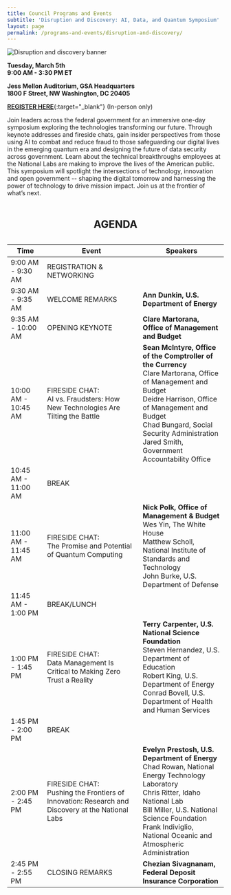```yaml
---
title: Council Programs and Events
subtitle: 'Disruption and Discovery: AI, Data, and Quantum Symposium'
layout: page
permalink: /programs-and-events/disruption-and-discovery/
---
```


<img src="{{site.baseurl}}/assets/images/blog/disruption-discovery-banner.png" alt="Disruption and discovery banner" class="event-banner-img">

**Tuesday, March 5th**<br> 
**9:00 AM - 3:30 PM ET**

**Jess Mellon Auditorium, GSA Headquarters**<br>
**1800 F Street, NW Washington, DC 20405**<br>

[**REGISTER HERE**](https://gsa.zoomgov.com/webinar/register/WN_yblq2LQgSsOl9patcCAOTw#/registration){:target="_blank"} (In-person only)

Join leaders across the federal government for an immersive one-day symposium exploring the technologies transforming our future. Through keynote addresses and fireside chats, gain insider perspectives from those using AI to combat and reduce fraud to those safeguarding our digital lives in the emerging quantum era and designing the future of data security across government. Learn about the technical breakthroughs employees at the National Labs are making to improve the lives of the American public. This symposium will spotlight the intersections of technology, innovation and open government -- shaping the digital tomorrow and harnessing the power of technology to drive mission impact. Join us at the frontier of what’s next.

<div class="table-responsive blog-disruption">
<table class="modernize-it-table">
  <caption><h2>AGENDA</h2></caption>
  
  <thead class="visually-hidden">
    <tr>
      <th scope="col"  aria-label="Time">Time</th>
      <th scope="col" aria-label="Event">Event</th>
      <th scope="col" aria-label="Speakers">Speakers</th>
    </tr>
  </thead>

  <tbody>
    <tr>
      <td>9:00 AM - 9:30 AM</td>
      <td>REGISTRATION & NETWORKING</td>
      <td></td>
    </tr>
    <tr>
      <td>9:30 AM - 9:35 AM</td>
      <td>WELCOME REMARKS</td>
      <td><b>Ann Dunkin, U.S. Department of Energy</b></td>
    </tr>
    <tr>
      <td>9:35 AM - 10:00 AM</td>
      <td>OPENING KEYNOTE</td>
      <td><b>Clare Martorana, Office of Management and Budget</b></td>
    </tr>
    <tr>
      <td>10:00 AM - 10:45 AM</td>
      <td>FIRESIDE CHAT:<br>AI vs. Fraudsters: How New Technologies Are Tilting the Battle </td>
      <td>
        <b>Sean McIntyre, Office of the Comptroller of the Currency</b><br>
        Clare Martorana, Office of Management and Budget<br>
        Deidre Harrison, Office of Management and Budget<br>
        Chad Bungard, Social Security Administration<br>
        Jared Smith, Government Accountability Office
      </td>
    </tr>
    <tr>
      <td>10:45 AM - 11:00 AM</td>
      <td>BREAK</td>
      <td></td>
    </tr>
    <tr>
      <td>11:00 AM - 11:45 AM</td>
      <td>FIRESIDE CHAT:<br>The Promise and Potential of Quantum Computing </td>
      <td>
          <b>Nick Polk, Office of Management & Budget</b><br> 
          Wes Yin, The White House<br>
          Matthew Scholl, National Institute of Standards and Technology<br>
          John Burke, U.S. Department of Defense
      </td>
    </tr>
    <tr>
      <td>11:45 AM - 1:00 PM</td>
      <td>BREAK/LUNCH</td>
      <td></td>
    </tr>
    <tr>
      <td>1:00 PM - 1:45 PM</td>
      <td>FIRESIDE CHAT:<br>Data Management Is Critical to Making Zero Trust a Reality</td>
      <td>
          <b>Terry Carpenter, U.S. National Science Foundation</b><br>
          Steven Hernandez, U.S. Department of Education<br>
          Robert King, U.S. Department of Energy<br>
          Conrad Bovell, U.S. Department of Health and Human Services
      </td>
    </tr>
    <tr>
      <td>1:45 PM - 2:00 PM</td>
      <td>BREAK</td>
      <td></td>
    </tr>
    <tr>
      <td>2:00 PM - 2:45 PM</td>
      <td>FIRESIDE CHAT:<br>Pushing the Frontiers of Innovation: Research and Discovery at the National Labs</td>
      <td>
          <b>Evelyn Prestosh, U.S. Department of Energy</b><br>
          Chad Rowan, National Energy Technology Laboratory<br>
          Chris Ritter, Idaho National Lab<br>
          Bill Miller, U.S. National Science Foundation<br>
          Frank Indiviglio, National Oceanic and Atmospheric Administration
      </td>
    </tr>
    <tr>
      <td>2:45 PM - 2:55 PM</td>
      <td>CLOSING REMARKS</td>
      <td>
          <b>Chezian Sivagnanam, Federal Deposit Insurance Corporation</b>
      </td>
    </tr>
  </tbody>
</table>
 <div class="table-banner"></div>
</div>
